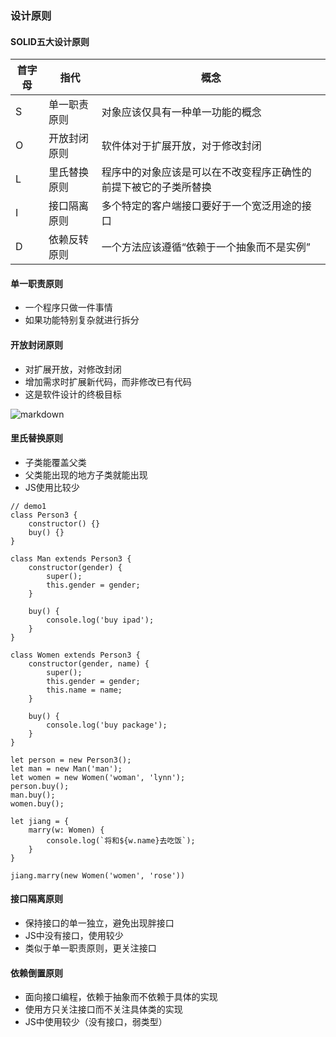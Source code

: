 ### 设计原则

#### SOLID五大设计原则

| 首字母  | 指代 |  概念 |
| ------------- | ------------- | ------------- |
| S  | 单一职责原则  | 对象应该仅具有一种单一功能的概念 |
| O  | 开放封闭原则  | 软件体对于扩展开放，对于修改封闭 |
| L  | 里氏替换原则  | 程序中的对象应该是可以在不改变程序正确性的前提下被它的子类所替换 |
| I  | 接口隔离原则  | 多个特定的客户端接口要好于一个宽泛用途的接口 |
| D  | 依赖反转原则  | 一个方法应该遵循“依赖于一个抽象而不是实例” |

#### 单一职责原则
* 一个程序只做一件事情
* 如果功能特别复杂就进行拆分

#### 开放封闭原则
* 对扩展开放，对修改封闭
* 增加需求时扩展新代码，而非修改已有代码
* 这是软件设计的终极目标

![markdown](./开放封闭原则.png "例子")

#### 里氏替换原则
* 子类能覆盖父类
* 父类能出现的地方子类就能出现
* JS使用比较少


```
// demo1
class Person3 {
    constructor() {}
    buy() {}
}

class Man extends Person3 {
    constructor(gender) {
        super();
        this.gender = gender;
    }

    buy() {
        console.log('buy ipad');
    }
}

class Women extends Person3 {
    constructor(gender, name) {
        super();
        this.gender = gender;
        this.name = name;
    }

    buy() {
        console.log('buy package');
    }
}

let person = new Person3();
let man = new Man('man');
let women = new Women('woman', 'lynn');
person.buy();
man.buy();
women.buy();

let jiang = {
    marry(w: Women) {
        console.log(`将和${w.name}去吃饭`);
    }
}

jiang.marry(new Women('women', 'rose'))
```

#### 接口隔离原则
* 保持接口的单一独立，避免出现胖接口
* JS中没有接口，使用较少
* 类似于单一职责原则，更关注接口

#### 依赖倒置原则
* 面向接口编程，依赖于抽象而不依赖于具体的实现
* 使用方只关注接口而不关注具体类的实现
* JS中使用较少（没有接口，弱类型）

